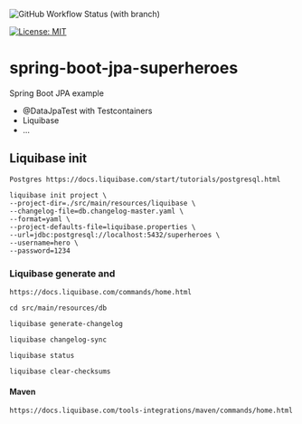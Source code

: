 ![GitHub Workflow Status (with branch)](https://img.shields.io/github/actions/workflow/status/claudioaltamura/spring-boot-jpa-superheroes/ci.yml?branch=main)

[![License: MIT](https://img.shields.io/badge/License-MIT-yellow.svg)](https://opensource.org/licenses/MIT)

# spring-boot-jpa-superheroes
Spring Boot JPA example

* @DataJpaTest with Testcontainers
* Liquibase
* ...

## Liquibase init

    Postgres https://docs.liquibase.com/start/tutorials/postgresql.html

    liquibase init project \
    --project-dir=./src/main/resources/liquibase \
    --changelog-file=db.changelog-master.yaml \
    --format=yaml \
    --project-defaults-file=liquibase.properties \
    --url=jdbc:postgresql://localhost:5432/superheroes \
    --username=hero \
    --password=1234

### Liquibase generate and 

    https://docs.liquibase.com/commands/home.html

    cd src/main/resources/db

    liquibase generate-changelog

    liquibase changelog-sync

    liquibase status

    liquibase clear-checksums

#### Maven

    https://docs.liquibase.com/tools-integrations/maven/commands/home.html
